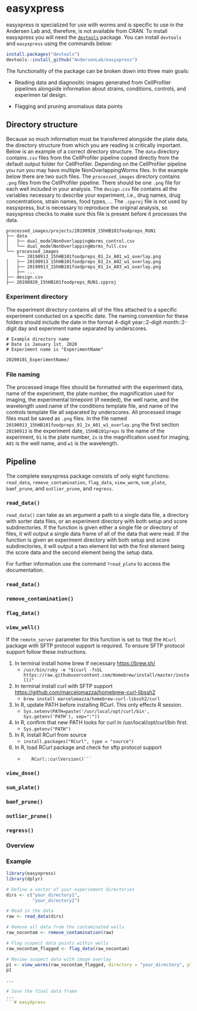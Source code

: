 # easyxpress

easyxpress is specialized for use with worms and is specific to use in the Andersen Lab and, therefore, is not available from CRAN. To install easyxpress you will need the [`devtools`](https://github.com/hadley/devtools) package. You can install `devtools` and `easyxpress` using the commands below:

```r
install.packages("devtools")
devtools::install_github("AndersenLab/easyxpress")
```

The functionality of the package can be broken down into three main goals:

+ Reading data and diagnositic images generated from CellProfiler pipelines alongside information about strains, conditions, controls, and experimen tal design.

+ Flagging and pruning anomalous data points

## Directory structure

Because so much information must be transferred alongside the plate data, the directory structure from which you are reading is critically important. Below is an example of a correct directory structure. The `data` directory contains`.csv` files from the CellProfiler pipeline copied directly from the default output folder for CellProfiler. Depending on the CellProfiler pipeline you run you may have multiple NonOverlappingWorms files. In the example below there are two such files. The `processed_images` directory contains `.png` files from the CellProfiler pipeline. There should be one `.png` file for each well included in your analysis. The `design.csv` file contains all the variables necessary to describe your experiment, i.e., drug names, drug concentrations, strain names, food types, ... The `.cpproj` file is not used by easyxpress, but is necessary to reproduce the original analysis, so easyxpress checks to make sure this file is present before it processes the data.

```
processed_images/projects/20190920_15hHB101foodpreps_RUN1
├── data
│   ├── dual_modelNonOverlappingWorms_control.csv
│   └── dual_modelNonOverlappingWorms_full.csv
└── processed_images
    └── 20190913_15hHB101foodpreps_01_2x_A01_w1_overlay.png
│   ├── 20190913_15hHB101foodpreps_01_2x_A02_w1_overlay.png
│   ├── 20190913_15hHB101foodpreps_01_2x_A03_w1_overlay.png
│   ├── ...    
├── design.csv
├── 20190920_15hHB101foodpreps_RUN1.cpproj
```

### Experiment directory

The experiment directory contains all of the files attached to a specific experiment conducted on a specific date. The naming convention for these folders should include the date in the format 4-digit year::2-digit month::2-digit day and experiment name separated by underscores. 

```
# Example directory name
# Date is January 1st, 2020
# Experiment name is "ExperimentName"

20200101_ExperimentName/
```

### File naming

The processed image files should be formatted with the experiment data, name of the experiment, the plate number, the magnification used for imaging, the experimental timepoint (if needed), the well name, and the wavelength used.name of the conditions template file, and name of the controls template file all separated by underscores. All processed image files must be saved as `.png` files. In the file named `20190913_15hHB101foodpreps_01_2x_A01_w1_overlay.png` the first section `20190913` is the experiment date, `15hHB101preps` is the name of the experiment, `01` is the plate number, `2x` is the magnification used for imaging, `A01` is the well name, and `w1` is the wavelength.

## Pipeline

The complete easyxpress package consists of only eight functions: `read_data`, `remove_contamination`, `flag_data`, `view_worm`, `sum_plate`, `bamf_prune`, and `outlier_prune`, and `regress`.

### `read_data()`

`read_data()` can take as an argument a path to a single data file, a directory with sorter data files, or an experiment directory with both setup and score subdirectories. If the function is given either a single file or directory of files, it will output a single data frame of all of the data that were read. If the function is given an experiment directory with both setup and score subdirectories, it will output a two element list with the first element being the score data and the second element being the setup data.

For further information use the command `?read_plate` to access the documentation.

### `read_data()`

### `remove_contamination()`

### `flag_data()`

### `view_well()`
If the `remote_server` parameter for this function is set to `TRUE` the `RCurl` package with SFTP protocol support is required. To ensure SFTP protocol support follow these instructions. 

1. In terminal install home brew if necessary https://brew.sh/
    + `/usr/bin/ruby -e "$(curl -fsSL https://raw.githubusercontent.com/Homebrew/install/master/install)"`
2. In terminal install curl with SFTP support https://github.com/marcelomazza/homebrew-curl-libssh2
    + `brew install marcelomazza/homebrew-curl-libssh2/curl`
3. In R, update PATH before installing RCurl. This only effects R session.
    + `Sys.setenv(PATH=paste('/usr/local/opt/curl/bin', Sys.getenv('PATH'), sep=":"))`
4. In R, confirm that new PATH looks for curl in /usr/local/opt/curl/bin first.
    + `Sys.getenv("PATH")`
5. In R, install RCurl from source
    + `install.packages("RCurl", type = "source")`
6.  In R, load RCurl package and check for sftp protocol support
    + ```library(RCurl)
    	 RCurl::curlVersion()```

### `view_dose()`

### `sum_plate()`

### `bamf_prune()`

### `outlier_prune()`

### `regress()`

### Overview



### Example

```r
library(easyxpress)
library(dplyr)

# Define a vector of your experiement directories
dirs <- c("your_directory1",
          "your_directory2")

# Read in the data
raw <- read_data(dirs)

# Remove all data from the contaminated wells
raw_nocontam <- remove_contamination(raw)

# Flag suspect data points within wells
raw_nocontam_flagged <- flag_data(raw_nocontam)

# Review suspect data with image overlay
p1 <- view_worms(raw_nocontam_flagged, directory = "your_directory", plate = "your_plate", well = "your_well")
p1

...

# Save the final data frame
...
```# easyXpress